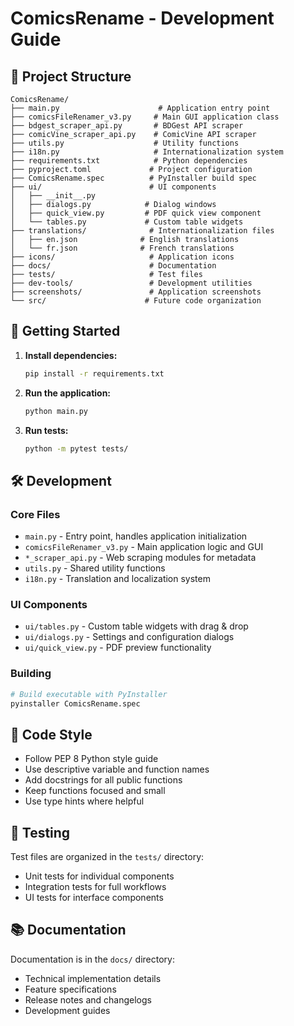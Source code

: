 # ComicsRename - Development Guide

## 📁 Project Structure

```
ComicsRename/
├── main.py                      # Application entry point
├── comicsFileRenamer_v3.py     # Main GUI application class
├── bdgest_scraper_api.py       # BDGest API scraper
├── comicVine_scraper_api.py    # ComicVine API scraper  
├── utils.py                    # Utility functions
├── i18n.py                     # Internationalization system
├── requirements.txt            # Python dependencies
├── pyproject.toml             # Project configuration
├── ComicsRename.spec          # PyInstaller build spec
├── ui/                        # UI components
│   ├── __init__.py
│   ├── dialogs.py            # Dialog windows
│   ├── quick_view.py         # PDF quick view component
│   └── tables.py             # Custom table widgets
├── translations/              # Internationalization files
│   ├── en.json              # English translations
│   └── fr.json              # French translations
├── icons/                     # Application icons
├── docs/                      # Documentation
├── tests/                     # Test files
├── dev-tools/                 # Development utilities
├── screenshots/               # Application screenshots
└── src/                      # Future code organization
```

## 🚀 Getting Started

1. **Install dependencies:**
   ```bash
   pip install -r requirements.txt
   ```

2. **Run the application:**
   ```bash
   python main.py
   ```

3. **Run tests:**
   ```bash
   python -m pytest tests/
   ```

## 🛠️ Development

### Core Files
- `main.py` - Entry point, handles application initialization
- `comicsFileRenamer_v3.py` - Main application logic and GUI
- `*_scraper_api.py` - Web scraping modules for metadata
- `utils.py` - Shared utility functions
- `i18n.py` - Translation and localization system

### UI Components
- `ui/tables.py` - Custom table widgets with drag & drop
- `ui/dialogs.py` - Settings and configuration dialogs
- `ui/quick_view.py` - PDF preview functionality

### Building
```bash
# Build executable with PyInstaller
pyinstaller ComicsRename.spec
```

## 📝 Code Style

- Follow PEP 8 Python style guide
- Use descriptive variable and function names
- Add docstrings for all public functions
- Keep functions focused and small
- Use type hints where helpful

## 🧪 Testing

Test files are organized in the `tests/` directory:
- Unit tests for individual components
- Integration tests for full workflows
- UI tests for interface components

## 📚 Documentation

Documentation is in the `docs/` directory:
- Technical implementation details
- Feature specifications
- Release notes and changelogs
- Development guides
